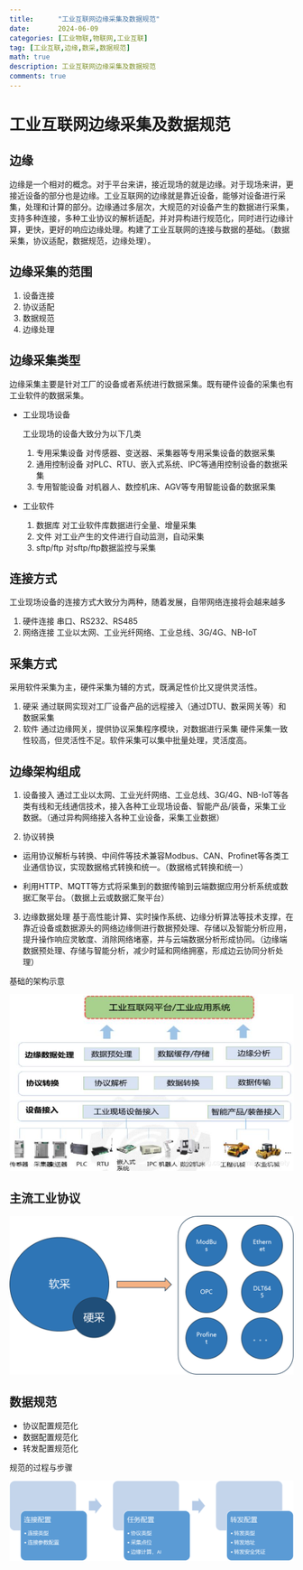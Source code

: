 ```yaml
---
title:      "工业互联网边缘采集及数据规范"
date:       2024-06-09
categories: [工业物联,物联网,工业互联]
tag: [工业互联,边缘,数采,数据规范]
math: true
description: 工业互联网边缘采集及数据规范
comments: true
---
```


# 工业互联网边缘采集及数据规范
## 边缘
边缘是一个相对的概念。对于平台来讲，接近现场的就是边缘。对于现场来讲，更接近设备的部分也是边缘。工业互联网的边缘就是靠近设备，能够对设备进行采集，处理和计算的部分。边缘通过多层次，大规范的对设备产生的数据进行采集，支持多种连接，多种工业协议的解析适配，并对异构进行规范化，同时进行边缘计算，更快，更好的响应边缘处理。构建了工业互联网的连接与数据的基础。（数据采集，协议适配，数据规范，边缘处理）。
## 边缘采集的范围
 1. 设备连接
 2. 协议适配
 3. 数据规范
 4. 边缘处理

## 边缘采集类型 
 边缘采集主要是针对工厂的设备或者系统进行数据采集。既有硬件设备的采集也有工业软件的数据采集。
  - 工业现场设备
   
    工业现场的设备大致分为以下几类
   
     1. 专用采集设备 对传感器、变送器、采集器等专用采集设备的数据采集
     2. 通用控制设备 对PLC、RTU、嵌入式系统、IPC等通用控制设备的数据采集
     3. 专用智能设备 对机器人、数控机床、AGV等专用智能设备的数据采集
  - 工业软件
     1. 数据库  对工业软件库数据进行全量、增量采集
     2. 文件    对工业产生的文件进行自动监测，自动采集
     3. sftp/ftp   对sftp/ftp数据监控与采集

## 连接方式
  工业现场设备的连接方式大致分为两种，随着发展，自带网络连接将会越来越多
   1. 硬件连接 串口、RS232、RS485
   2. 网络连接 工业以太网、工业光纤网络、工业总线、3G/4G、NB-IoT
## 采集方式
  采用软件采集为主，硬件采集为辅的方式，既满足性价比又提供灵活性。
   1. 硬采 通过联网实现对工厂设备产品的远程接入（通过DTU、数采网关等）和数据采集
   2. 软件 通过边缘网关，提供协议采集程序模块，对数据进行采集
  硬件采集一致性较高，但灵活性不足。软件采集可以集中批量处理，灵活度高。
## 边缘架构组成
  1. 设备接入
   通过工业以太网、工业光纤网络、工业总线、3G/4G、NB-IoT等各类有线和无线通信技术，接入各种工业现场设备、智能产品/装备，采集工业数据。（通过异构网络接入各种工业设备，采集工业数据）

  2. 协议转换
   - 运用协议解析与转换、中间件等技术兼容Modbus、CAN、Profinet等各类工业通信协议，实现数据格式转换和统一。（数据格式转换和统一）

   - 利用HTTP、MQTT等方式将采集到的数据传输到云端数据应用分析系统或数据汇聚平台。（数据上云或数据汇聚平台）

  3. 边缘数据处理
   基于高性能计算、实时操作系统、边缘分析算法等技术支撑，在靠近设备或数据源头的网络边缘侧进行数据预处理、存储以及智能分析应用，提升操作响应灵敏度、消除网络堵塞，并与云端数据分析形成协同。（边缘端数据预处理、存储与智能分析，减少时延和网络拥塞，形成边云协同分析处理）
 
   基础的架构示意

  ![edge arch](/assets/img/iiot/edge/arch.png)
## 主流工业协议

![edge protocol](/assets/img/iiot/edge/protocol.png)

## 数据规范

 - 协议配置规范化
 - 数据配置规范化
 - 转发配置规范化
  

 规范的过程与步骤

  ![edge protocol](/assets/img/iiot/edge/module.png)

